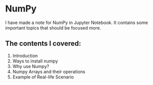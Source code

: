 # NumPy
I have made a note for NumPy in Jupyter Notebook. It contains some important topics that should be focused more.

## The contents I covered:
1. Introduction
2. Ways to install numpy
3. Why use Numpy?
4. Numpy Arrays and their operations
5. Example of Real-life Scenario 
